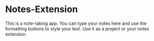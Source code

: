 # Notes-Extension
This is a note-taking app. You can type your notes here and use the formatting buttons to style your text. Use it as a project or your notes extension.
